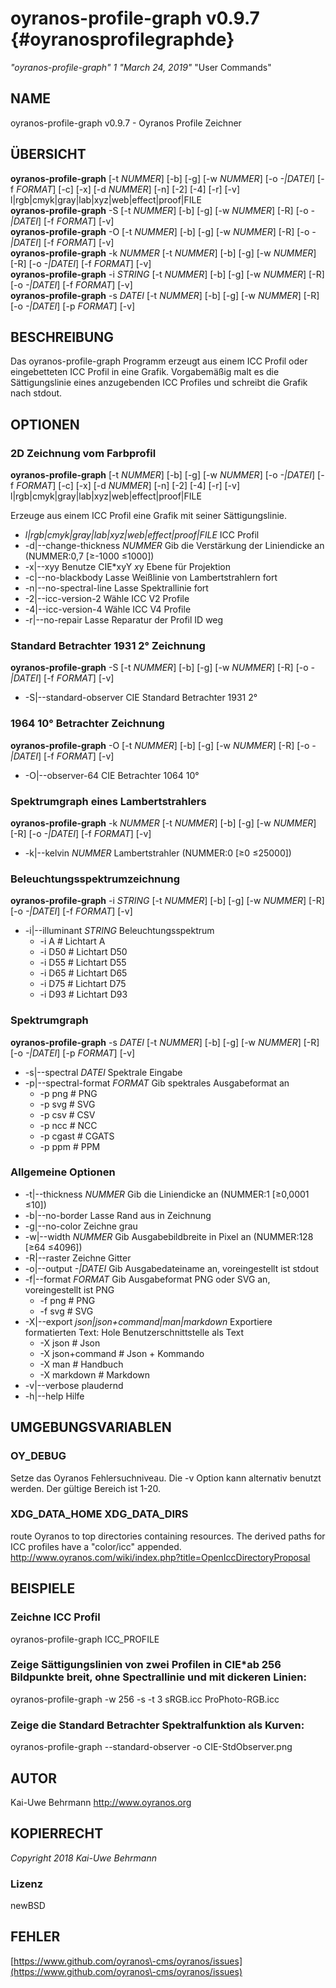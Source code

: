 # oyranos\-profile\-graph v0.9.7 {#oyranosprofilegraphde}
*"oyranos\-profile\-graph"* *1* *"March 24, 2019"* "User Commands"
## NAME
oyranos\-profile\-graph v0.9.7 \- Oyranos Profile Zeichner
## ÜBERSICHT
**oyranos\-profile\-graph** [\-t *NUMMER*] [\-b] [\-g] [\-w *NUMMER*] [\-o *\-|DATEI*] [\-f *FORMAT*] [\-c] [\-x] [\-d *NUMMER*] [\-n] [\-2] [\-4] [\-r] [\-v] l|rgb|cmyk|gray|lab|xyz|web|effect|proof|FILE
<br />
**oyranos\-profile\-graph** \-S [\-t *NUMMER*] [\-b] [\-g] [\-w *NUMMER*] [\-R] [\-o *\-|DATEI*] [\-f *FORMAT*] [\-v]
<br />
**oyranos\-profile\-graph** \-O [\-t *NUMMER*] [\-b] [\-g] [\-w *NUMMER*] [\-R] [\-o *\-|DATEI*] [\-f *FORMAT*] [\-v]
<br />
**oyranos\-profile\-graph** \-k *NUMMER* [\-t *NUMMER*] [\-b] [\-g] [\-w *NUMMER*] [\-R] [\-o *\-|DATEI*] [\-f *FORMAT*] [\-v]
<br />
**oyranos\-profile\-graph** \-i *STRING* [\-t *NUMMER*] [\-b] [\-g] [\-w *NUMMER*] [\-R] [\-o *\-|DATEI*] [\-f *FORMAT*] [\-v]
<br />
**oyranos\-profile\-graph** \-s *DATEI* [\-t *NUMMER*] [\-b] [\-g] [\-w *NUMMER*] [\-R] [\-o *\-|DATEI*] [\-p *FORMAT*] [\-v]
<br />
## BESCHREIBUNG
Das oyranos\-profile\-graph Programm erzeugt aus einem ICC Profil oder eingebetteten ICC Profil in eine Grafik. Vorgabemäßig malt es die Sättigungslinie eines anzugebenden ICC Profiles und schreibt die Grafik nach stdout.
## OPTIONEN
### 2D Zeichnung vom Farbprofil
**oyranos\-profile\-graph** [\-t *NUMMER*] [\-b] [\-g] [\-w *NUMMER*] [\-o *\-|DATEI*] [\-f *FORMAT*] [\-c] [\-x] [\-d *NUMMER*] [\-n] [\-2] [\-4] [\-r] [\-v] l|rgb|cmyk|gray|lab|xyz|web|effect|proof|FILE

Erzeuge aus einem ICC Profil eine Grafik mit seiner Sättigungslinie.

*  *l|rgb|cmyk|gray|lab|xyz|web|effect|proof|FILE*	ICC Profil
* \-d|\-\-change\-thickness *NUMMER*	Gib die Verstärkung der Liniendicke an (NUMMER:0,7 [≥\-1000 ≤1000])
* \-x|\-\-xyy	Benutze CIE*xyY *x*y Ebene für Projektion
* \-c|\-\-no\-blackbody	Lasse Weißlinie von Lambertstrahlern fort
* \-n|\-\-no\-spectral\-line	Lasse Spektrallinie fort
* \-2|\-\-icc\-version\-2	Wähle ICC V2 Profile
* \-4|\-\-icc\-version\-4	Wähle ICC V4 Profile
* \-r|\-\-no\-repair	Lasse Reparatur der Profil ID weg

### Standard Betrachter 1931 2° Zeichnung
**oyranos\-profile\-graph** \-S [\-t *NUMMER*] [\-b] [\-g] [\-w *NUMMER*] [\-R] [\-o *\-|DATEI*] [\-f *FORMAT*] [\-v]

* \-S|\-\-standard\-observer	CIE Standard Betrachter 1931 2°

### 1964 10° Betrachter Zeichnung
**oyranos\-profile\-graph** \-O [\-t *NUMMER*] [\-b] [\-g] [\-w *NUMMER*] [\-R] [\-o *\-|DATEI*] [\-f *FORMAT*] [\-v]

* \-O|\-\-observer\-64	CIE Betrachter 1064 10°

### Spektrumgraph eines Lambertstrahlers
**oyranos\-profile\-graph** \-k *NUMMER* [\-t *NUMMER*] [\-b] [\-g] [\-w *NUMMER*] [\-R] [\-o *\-|DATEI*] [\-f *FORMAT*] [\-v]

* \-k|\-\-kelvin *NUMMER*	Lambertstrahler (NUMMER:0 [≥0 ≤25000])

### Beleuchtungsspektrumzeichnung
**oyranos\-profile\-graph** \-i *STRING* [\-t *NUMMER*] [\-b] [\-g] [\-w *NUMMER*] [\-R] [\-o *\-|DATEI*] [\-f *FORMAT*] [\-v]

* \-i|\-\-illuminant *STRING*	Beleuchtungsspektrum
   * \-i A		# Lichtart A
   * \-i D50		# Lichtart D50
   * \-i D55		# Lichtart D55
   * \-i D65		# Lichtart D65
   * \-i D75		# Lichtart D75
   * \-i D93		# Lichtart D93

### Spektrumgraph
**oyranos\-profile\-graph** \-s *DATEI* [\-t *NUMMER*] [\-b] [\-g] [\-w *NUMMER*] [\-R] [\-o *\-|DATEI*] [\-p *FORMAT*] [\-v]

* \-s|\-\-spectral *DATEI*	Spektrale Eingabe
* \-p|\-\-spectral\-format *FORMAT*	Gib spektrales Ausgabeformat an
   * \-p png		# PNG
   * \-p svg		# SVG
   * \-p csv		# CSV
   * \-p ncc		# NCC
   * \-p cgast		# CGATS
   * \-p ppm		# PPM

### Allgemeine Optionen

* \-t|\-\-thickness *NUMMER*	Gib die Liniendicke an (NUMMER:1 [≥0,0001 ≤10])
* \-b|\-\-no\-border	Lasse Rand aus in Zeichnung
* \-g|\-\-no\-color	Zeichne grau
* \-w|\-\-width *NUMMER*	Gib Ausgabebildbreite in Pixel an (NUMMER:128 [≥64 ≤4096])
* \-R|\-\-raster	Zeichne Gitter
* \-o|\-\-output *\-|DATEI*	Gib Ausgabedateiname an, voreingestellt ist stdout
* \-f|\-\-format *FORMAT*	Gib Ausgabeformat PNG oder SVG an, voreingestellt ist PNG
   * \-f png		# PNG
   * \-f svg		# SVG
* \-X|\-\-export *json|json+command|man|markdown*	Exportiere formatierten Text: Hole Benutzerschnittstelle als Text
   * \-X json		# Json
   * \-X json+command		# Json + Kommando
   * \-X man		# Handbuch
   * \-X markdown		# Markdown
* \-v|\-\-verbose	plaudernd
* \-h|\-\-help	Hilfe

## UMGEBUNGSVARIABLEN
### OY\_DEBUG
Setze das Oyranos Fehlersuchniveau. Die \-v Option kann alternativ benutzt werden. Der gültige Bereich ist 1\-20.
### XDG\_DATA\_HOME XDG\_DATA\_DIRS
route Oyranos to top directories containing resources. The derived paths for ICC profiles have a "color/icc" appended. http://www.oyranos.com/wiki/index.php?title=OpenIccDirectoryProposal  
## BEISPIELE
### Zeichne ICC Profil
oyranos\-profile\-graph ICC\_PROFILE 
### Zeige Sättigungslinien von zwei Profilen in CIE*ab 256 Bildpunkte breit, ohne Spectrallinie und mit dickeren Linien:
oyranos\-profile\-graph \-w 256 \-s \-t 3 sRGB.icc ProPhoto\-RGB.icc 
### Zeige die Standard Betrachter Spektralfunktion als Kurven:
oyranos\-profile\-graph \-\-standard\-observer \-o CIE\-StdObserver.png 
## AUTOR
Kai\-Uwe Behrmann http://www.oyranos.org
## KOPIERRECHT
*Copyright 2018 Kai\-Uwe Behrmann*


### Lizenz
newBSD
## FEHLER
[https://www.github.com/oyranos\-cms/oyranos/issues](https://www.github.com/oyranos\-cms/oyranos/issues)

